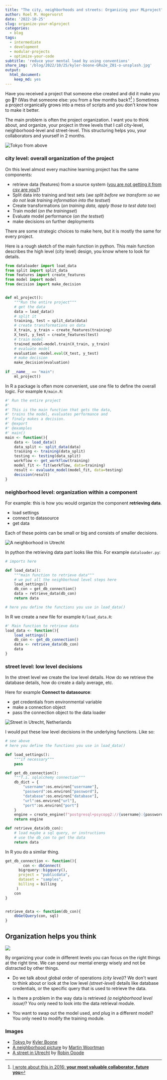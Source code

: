 ```yaml
---
title: "The city, neighborhoods and streets: Organizing your MLproject"
author: Roel M. Hogervorst
date: '2022-10-25'
slug: organize-your-mlproject
categories:
  - blog
tags:
  - intermediate
  - development
  - modular-projects
  - optimize-your-code
subtitle: 'reduce your mental load by using conventions'
share_img: '/blog/2022/10/25/kyler-boone-GRu2e_Z01-o-unsplash.jpg'
output:
  html_document:
    keep_md: yes
---
```


<!-- content  -->
Have you received a project that someone else created and did it make you go 🤯?
(Was that someone else: you from a few months back?[^1] ) Sometimes a project organically grows into a mess of scripts and you don't know how to make it better. 

The main problem is often the project organization. I want you to think about, and organize, your project in three levels that I call city-level, neighborhood-level and street-level. This structuring helps you, your collaborators and yourself in 2 months.

![Tokyo from above](kyler-boone-GRu2e_Z01-o-unsplash.jpg)

### city level:  overall organization of the project
On this level almost every machine learning project has the same components:

- retrieve data (features) from a source system ([you are not getting it from csv are you?](https://blog.rmhogervorst.nl/blog/2022/08/15/data-ingestion-patterns-for-ml/))
- Split data into training and test sets (_we split before we transform so we do not leak training information into the testset_)
- Create transformations (_on training data, apply those to test data too_)
- Train model (_on the trainingset_)
- Evaluate model performance (_on the testset_)
- make decisions on further deployments

There are some strategic choices to make here, but it is mostly the same for every project. 

Here is a rough sketch of the main function in python.
This main function describes the high level  (city level) design, you know 
where to look for details.

```python
from dataloader import load_data
from split import split_data
from features import create_features
from model import model
from decision import make_decision


def ml_project():
	"""Run the entire project"""
	# get the data
	data = load_data()
	# split it
	training, test = split_data(data)
	# create transformations on data
	X_train, y_train = create_features(training)
	X_test, y_test = create_features(test)
	# train model
	trained_model=model.train(X_train, y_train)
	# evaluate model
	evaluation =model.eval(X_test, y_test)
	# make decision
	make_decision(evaluation)
	
if __name__ == "main":
	ml_project()
```


In R a package is often more convenient, use one file to define the overall logic. 
For example `R/main.R`:

```R
#' Run the entire project
#'
#' This is the main function that gets the data,
#' trains the model, evaluates performance and
#' finaly makes a decision.
#' @export
#' @examples
#' main()
main <- function(){
	data <- load_data()
	data_split <- split_data(data)
	training <- training(data_split)
	testing <- testing(data_split)
	workflow <- get_workflow(training)
	model_fit <- fit(workflow, data=training)
	result <- evaluate_model(model_fit, data=testing)
	decision(result)
}

```

### neighborhood level: organization within a component
For example: this is how you would organize the component **retrieving data**.

- load settings
- connect to datasource
- get data

Each of these points can be small or big and consists of smaller decisions.

![A neighborhood in Utrecht](martin-woortman-aMYrbqCTMu4-unsplash.jpg)


In python the retrieving data part looks like this.
For example `dataloader.py`:
```python
# imports here

def load_data():
	"""main function to retrieve data"""
	# we put all the neighborhood level steps here
	load_settings()
	db_con = get_db_connection()
	data = retrieve_data(db_con)
	return data

# here you define the functions you use in load_data()

```
In R we create a new file for example `R/load_data.R`:

```r
#' Main function to retrieve data
load_data <- function(){
	load_settings()
	db_con <- get_db_connection()
	data <- retrieve_data(db_con)
	data
}
```


### street level: low level decisions
In the street level we create the low level details. 
How do we retrieve the database details, how do create a daily average, etc.

Here for example **Connect to datasource**: 
- get credentials from environmental variable
- make a connection object
- pass the connection object to the data loader

![Street in Utrecht, Netherlands](robin-ooode-XusR7PXCV0o-unsplash.jpg)

I would put these low level decisions in the underlying functions. Like so:

```python
# see above
# here you define the functions you use in load_data()

def load_settings():
	"""if necessary"""
	pass

def get_db_connection():
	"""f.i. sqlalchemy connection"""
	db_dict = {
		"username":os.environ["username"],
		"password":os.environ["password"],
		"database":os.environ["database"],
		"url":os.environ["url"],
		"port":os.environ["port"]
	}
	engine = create_engine(f"postgresql+psycopg2://{username}:{password}@{url}:{port}/{database}")
	return engine

def retrieve_data(db_con):
	# load maybe a sql query, or instructions
	# use the db_con to get the data
	return data
```

In R you do a similar thing. 

```R
get_db_connection <- function(){
		con <- dbConnect(
	  bigrquery::bigquery(),
	  project = "publicdata",
	  dataset = "samples",
	  billing = billing
	 )
	con
}


retrieve_data <- function(db_con){
	dbGetQuery(con, sql)
}


```

## Organization helps you think
![](geojango-maps-Z8UgB80_46w-unsplash.jpg)

By organizing your code in different levels you can focus on the right things at the right time. We can spend our mental energy wisely and not be distracted by other things. 

- Do we talk about global order of operations _(city level)_? We don't want to think about or look at the low level _(street-level)_ details like database credentials, or the specific query that is used to retrieve the data.

- Is there a problem in the way data is retrieved _(a neighborhood level issue)_? You only need to look into the data retrieval module. 
- You want to swap out the model used, and plug in a different model? You only need to modify the training module. 



[^1]: [I wrote about this in 2016: **your most valuable collaborator, future you**](https://blog.rmhogervorst.nl/blog/2016/05/26/your-most-valuable-collaborator-future-you/)


### Images

- [Tokyo ](https://unsplash.com/photos/GRu2e_Z01-o) by [Kyler Boone](https://unsplash.com/@kylerb)
- [A neighborhood picture](https://unsplash.com/photos/aMYrbqCTMu4) by [Martin Woortman](https://unsplash.com/@martfoto1) 
- [A street in Utrecht](https://unsplash.com/photos/XusR7PXCV0o) by [Robin Ooode](https://unsplash.com/@robinoode)
